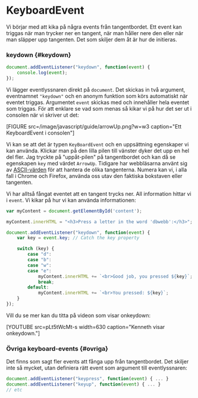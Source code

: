 ---
...
KeyboardEvent
==================================

Vi börjar med att kika på några events från tangentbordet. Ett event kan triggas när man trycker ner en tangent, när man håller nere den eller när man släpper upp tangenten. Det som skiljer dem åt är hur de initieras.



### keydown {#keydown}

```javascript
document.addEventListener("keydown", function(event) {
    console.log(event);
});
```

Vi lägger eventlyssnaren direkt på `document`. Det skickas in två argument, eventnamnet `"keydown"` och en anonym funktion som körs automatiskt när eventet triggas. Argumentet `event` skickas med och innehåller hela eventet som triggas. För att enklare se vad som menas så kikar vi på hur det ser ut i consolen när vi skriver ut det:

[FIGURE src=/image/javascript/guide/arrowUp.png?w=w3 caption="Ett KeyboardEvent i consolen"]

Vi kan se att det är typen `KeyBoardEvent` och en uppsättning egenskaper vi kan använda. Klickar man på den lilla pilen till vänster dyker det upp en hel del fler. Jag tryckte på "uppåt-pilen" på tangentbordet och kan då se egenskapen `key` med värdet `ArrowUp`. Tidigare har webbläsarna använt sig av [ASCII-värden](http://www.asciitable.com/) för att hantera de olika tangenterna. Numera kan vi, i alla fall i Chrome och Firefox, använda oss utav den faktiska bokstaven eller tangenten.

Vi har alltså fångat eventet att en tangent trycks ner. All information hittar vi i `event`. Vi kikar på hur vi kan använda informationen:

```javascript
var myContent = document.getElementById('content');

myContent.innerHTML = "<h3>Press a letter in the word 'dbwebb':</h3>";

document.addEventListener("keydown", function(event) {
    var key = event.key; // Catch the key property

    switch (key) {
        case "d":
        case "b":
        case "w":
        case "e":
            myContent.innerHTML += `<br>Good job, you pressed ${key}`;
            break;
        default:
            myContent.innerHTML += `<br>You pressed: ${key}`;
    }
});
```

Vill du se mer kan du titta på videon som visar onkeydown:

[YOUTUBE src=pLt5tWcMt-s width=630 caption="Kenneth visar onkeydown."]



### Övriga keyboard-events {#ovriga}

Det finns som sagt fler events att fånga upp från tangentbordet. Det skiljer inte så mycket, utan definiera rätt event som argument till eventlyssnaren:

```javascript
document.addEventListener("keypress", function(event) { ... }
document.addEventListener("keyup", function(event) { ... }
// etc
```

